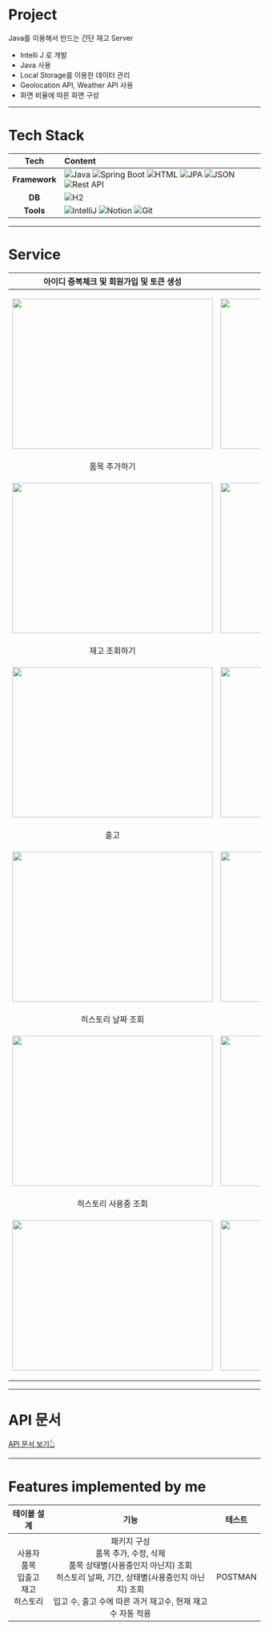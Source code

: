 # Project

Java를 이용해서 만드는 간단 재고  Server

- Intelli J 로 개발
- Java 사용
- Local Storage를 이용한 데이터 관리
- Geolocation API, Weather API 사용
- 화면 비율에 따른 화면 구성
  
---

# Tech Stack
|Tech|Content|
| :-------: | :---------------------------------------------------------------------------------------------------------------------------------------------------------------------------------------------------------- |
| **Framework** | ![Java](https://img.shields.io/badge/Java-%23ED8B00.svg?style=flat&logo=openjdk&logoColor=white) ![Spring Boot](https://img.shields.io/badge/-Spring%20Boot-brightgreen?logo=spring&logoColor=white) ![HTML](https://img.shields.io/badge/-HTML5-E34F26.svg?style=flat&logo=html5&logoColor=white) ![JPA](https://img.shields.io/badge/JPA-7F5C5C.svg?style=flat&logo=spring&logoColor=white) ![JSON](https://img.shields.io/badge/json-0078D4.svg?style=flat&logo=json&logoColor=white) ![Rest API](https://img.shields.io/badge/RestAPI-0A0A0A.svg?style=flat&logo=restapi&logoColor=white) |
|    **DB**    | ![H2](https://img.shields.io/badge/H2-0073C6.svg?style=flat&logo=h2&logoColor=white) |
|   **Tools**   | ![IntelliJ](https://img.shields.io/badge/-IntelliJ-FF2D54?logo=intellij-idea&logoColor=white) ![Notion](https://img.shields.io/badge/-Notion-000000.svg?style=flat&logo=notion&logoColor=white) ![Git](https://img.shields.io/badge/-Git-F05032.svg?style=flat&logo=git&logoColor=white)  |

---

# Service

| 아이디 중복체크 및 회원가입 및 토큰 생성 | 로그인 및 토큰 생성 |
|:-----------------:|:-------------------:|
| <p align="center"><img src="https://github.com/user-attachments/assets/65808c81-60fb-4ff2-a55f-2e22658c41c8" width="400" height="300"/></p> | <p align="center"><img src="https://github.com/user-attachments/assets/df0d4111-6773-4d33-8d08-baaeca10b42e" width="400" height="300"/></p> |
| 품목 추가하기 | 품목 수정하기 |
| <p align="center"><img src="https://github.com/user-attachments/assets/e9a7aaab-8407-430a-81d3-39e70e218502" width="400" height="300"/></p> | <p align="center"><img src="https://github.com/user-attachments/assets/a2b3aba4-3e3a-4445-ad36-305c9595a3b6" width="400" height="300"/></p> |
| 재고 조회하기 | 입고 |
| <p align="center"><img src="https://github.com/user-attachments/assets/bf2297a4-383a-484d-b293-fc9373d439b3" width="400" height="300"/></p> | <p align="center"><img src="https://github.com/user-attachments/assets/142c5ca9-83b5-4189-b0e5-b0b1c0dff5b7" width="400" height="300"/></p> |
| 출고 | 히스토리 전체 조회 |
| <p align="center"><img src="https://github.com/user-attachments/assets/a92fcac0-b78f-494b-85d8-989f35a90150" width="400" height="300"/></p> | <p align="center"><img src="https://github.com/user-attachments/assets/c2060063-d0e8-4f8a-b45c-539f2a5ca381" width="400" height="300"/></p> |
| 히스토리 날짜 조회 | 히스토리 날짜 범위 조회 |
| <p align="center"><img src="https://github.com/user-attachments/assets/bdbd09f9-cbd0-41a6-89c4-a3af3286326e" width="400" height="300"/></p> | <p align="center"><img src="https://github.com/user-attachments/assets/e45dc4c7-3553-4c2d-97e8-2de9b524c398" width="400" height="300"/></p> |
| 히스토리 사용중 조회 | 히스토리 사용중단 조회 |
| <p align="center"><img src="https://github.com/user-attachments/assets/4da927f5-fe64-4862-a9b2-fea75aa090b5" width="400" height="300"/></p> | <p align="center"><img src="https://github.com/user-attachments/assets/f4559eba-8175-43f0-8587-08d4e5223b0e" width="400" height="300"/></p> |

---

# API 문서

[ API 문서 보기👆 ](https://sunset-knuckle-4bc.notion.site/API-11b1c3a25c8b80ffb1caea9654599e1b?pvs=4)

---

#  Features implemented by me
| 테이블 설계 | 기능 | 테스트 |
|:--:|:---------------:|:---------------:|
|사용자<br/>품목<br/>입출고<br/>재고<br/>히스토리|패키지 구성<br/>품목 추가, 수정, 삭제<br/>품목 상태별(사용중인지 아닌지) 조회<br/>히스토리 날짜, 기간, 상태별(사용중인지 아닌지)  조회<br/>입고 수, 출고 수에 따른 과거 재고수, 현재 재고수 자동 적용|POSTMAN|
